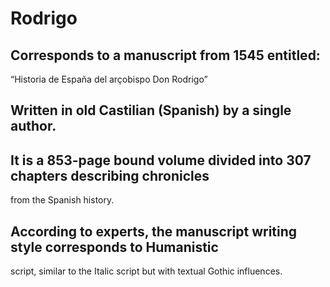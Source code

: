 # Rodrigo
 
## Corresponds to a manuscript from 1545 entitled:
   “Historia de España del arçobispo Don Rodrigo”
## Written in old Castilian (Spanish) by a single author.
## It is a 853-page bound volume divided into 307 chapters describing chronicles
from the Spanish history.
## According to experts, the manuscript writing style corresponds to Humanistic
script, similar to the Italic script but with textual Gothic influences.
